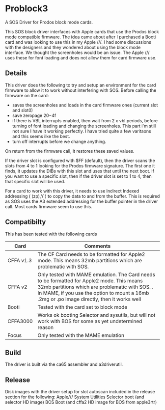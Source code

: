 # Problock3
A SOS Driver for Prodos block mode cards. 

This SOS block driver interfaces with Apple cards that use the Prodos block mode compatible firmware. The idea came about after I purchased a Booti card and was looking to use this in my Apple ///. I had some discussions with the designers and they wondered about using the block mode interface. We thought the screenholes would be an issue. The Apple /// uses these for font loading and does not allow them for card firmware use.

## Details
This driver does the following to try and setup an environment for the card firmware to allow it to work without interfering with SOS.
Before calling the firmware on the card:
- saves the screenholes and loads in the card firmware ones (current slot and slot0)
- save zeropage $20-$4f
- if there is VBL interrupts enabled, then wait from 2 x vbl periods, before turning of font loading and changing the screenholes. This part i'm still not sure I have it working perfectly. I have tried quite a few varitaons and this seems ilke the best.
- turn off interrupts before we change anything.

On return from the firmware call, it restores these saved values.

If the driver slot is configured with $FF (default), then the driver scans the slots from 4 to 1 looking for the Prodos firmware signature. The first one it finds, it updates the DIBs with this slot and uses that until the next boot. If you want to use a specific slot, then if the driver slot is set to 1 to 4, then that specific slot will be used.

For a card to work with this driver, it needs to use Indirect Indexed addressing ( (zp),Y ) to copy the data to and from the buffer. This is required as SOS uses the A3 extended addressing for the buffer pointer in the driver call. Most cards firmware seem to use this.

## Compatibilty
This has been tested with the following cards

| Card | Comments |
| --- | --- |
| CFFA v1.3 | The CF Card needs to be formatted for Apple2 mode. This means 32mb partitions which are problematic with SOS. |
| CFFA v2 | Only tested with MAME emulation. The Card needs to be formatted for Apple2 mode. This means 32mb partitions which are problematic with SOS. . In MAME, if you use the option to mount a 16mb .2mg or .po image directly, then it works well |
| Booti | Tested with the card set to block mode |
| CFFA3000 | Works ok booting Selector and sysutils, but will not work with BOS for some as yet undetermined reason |
| Focus | Only tested with the MAME emulation |

## Build
The driver is built via the ca65 assembler and a3driverutil.

## Release
Disk images with the driver setup for slot autoscan included in the release section for the following:
  Apple/// System Utilities
  Selector boot (and selector HD image)
  BOS Boot (and cffa2 HD image for BOS from apple3rtr)
